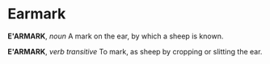 # Earmark

**E'ARMARK**, _noun_ A mark on the ear, by which a sheep is known.

**E'ARMARK**, _verb transitive_ To mark, as sheep by cropping or slitting the ear.